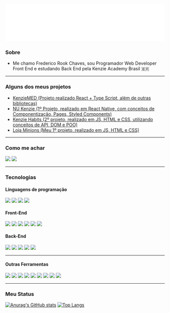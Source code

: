 <span align="center">

![](./header.svg)

</span>

### Sobre

- Me chamo Frederico Rook Chaves, sou Programador Web Developer Front End e estudando Back End pela Kenzie Academy Brasil 🇧🇷 

---
### Alguns dos meus projetos

- [KenzieMED (Projeto realizado React + Type Script, além de outras bibliotecas)](https://github.com/grupo-1-projeto-frontend-t12/Projeto-FrontEnd-M3)
- [NU Kenzie (1º Projeto, realizado em React Native, com conceitos de Componentização, Pages, Styled Components)](https://github.com/fredrook/REACT-NuKenzie)
- [Kenzie Habits (2º projeto, realizado em JS, HTML e CSS, utilizando conceitos de API, DOM e POO)](https://github.com/fredrook/ProjetoFinal-Modulo2)
- [Loja Minions (Meu 1º projeto, realizado em JS, HTML e CSS)](https://github.com/fredrook/ProjetoFinal-Modulo1)

---
### Como me achar 

[![](https://img.shields.io/badge/Linkedin-0A66C2?style=for-the-badge&logo=linkedin)](https://www.linkedin.com/in/fredericorook/)
[![](https://img.shields.io/badge/WhatsApp-25D366?style=for-the-badge&logo=whatsapp&logoColor=white)](https://wa.me/5531989918191)

---
### Tecnologias

#### Linguagens de programação

![](https://img.shields.io/badge/JavaScript-F7DF1E?style=for-the-badge&logo=javascript&logoColor=black)
![](https://img.shields.io/badge/TypeScript-007ACC?style=for-the-badge&logo=typescript&logoColor=white)
![](https://img.shields.io/badge/HTML5-E34F26?style=for-the-badge&logo=html5&logoColor=white)
![](https://img.shields.io/badge/CSS3-1572B6?style=for-the-badge&logo=css3&logoColor=white)

#### Front-End

![](https://img.shields.io/badge/React-20232A?style=for-the-badge&logo=react&logoColor=61DAFB)
![](https://img.shields.io/badge/Express.js-404D59?style=for-the-badge)
![](https://img.shields.io/badge/styled--components-DB7093?style=for-the-badge&logo=styled-components&logoColor=white)
![](https://img.shields.io/badge/Bootstrap-563D7C?style=for-the-badge&logo=bootstrap&logoColor=white)
![](https://img.shields.io/badge/React_Router-CA4245?style=for-the-badge&logo=react-router&logoColor=white)
![](https://img.shields.io/badge/Material--UI-0081CB?style=for-the-badge&logo=material-ui&logoColor=white)

#### Back-End

![](https://img.shields.io/badge/PostgreSQL-316192?style=for-the-badge&logo=postgresql&logoColor=white)
![](https://img.shields.io/badge/NodeJS-339933?style=for-the-badge&logo=node.js5&logoColor=white)
![](https://img.shields.io/badge/SQLite-07405E?style=for-the-badge&logo=sqlite&logoColor=white)
![](https://img.shields.io/badge/Jest-323330?style=for-the-badge&logo=Jest&logoColor=white)
![](https://img.shields.io/badge/Amazon_AWS-FF9900?style=for-the-badge&logo=amazonaws&logoColor=white)

---
#### Outras Ferramentas

![](https://img.shields.io/badge/Git-E34F26?style=for-the-badge&logo=git&logoColor=white)
![](https://img.shields.io/badge/GitHub-000?style=for-the-badge&logo=github&logoColor=white)
![](https://img.shields.io/badge/Docker-2496ED?style=for-the-badge&logo=docker&logoColor=white)
![](https://img.shields.io/badge/Linux-E34F26?style=for-the-badge&logo=linux&logoColor=black)
![](https://img.shields.io/badge/Heroku-430098?style=for-the-badge&logo=heroku&logoColor=white)
![](https://img.shields.io/badge/Vercel-000000?style=for-the-badge&logo=vercel&logoColor=white)
![](https://img.shields.io/badge/Figma-F24E1E?style=for-the-badge&logo=figma&logoColor=white)
![](https://img.shields.io/badge/Trello-0052CC?style=for-the-badge&logo=trello&logoColor=white)
![](https://img.shields.io/badge/Jira-0052CC?style=for-the-badge&logo=Jira&logoColor=white)

---
### Meu Status

[![Anurag's GitHub stats](https://github-readme-stats.vercel.app/api?username=fredrook)](https://github.com/anuraghazra/github-readme-stats)
[![Top Langs](https://github-readme-stats.vercel.app/api/top-langs/?username=fredrook&layout=compact)](https://github.com/anuraghazra/github-readme-stats)
